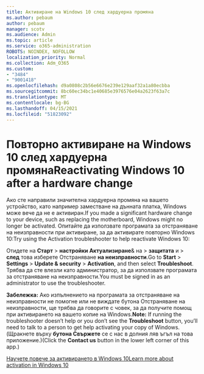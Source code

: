 ```yaml
---
title: Активиране на Windows 10 след хардуерна промяна
ms.author: pebaum
author: pebaum
manager: scotv
ms.audience: Admin
ms.topic: article
ms.service: o365-administration
ROBOTS: NOINDEX, NOFOLLOW
localization_priority: Normal
ms.collection: Adm_O365
ms.custom:
- "3484"
- "9001418"
ms.openlocfilehash: d9a0808c2b56e6676e239e129aaf32a1a80ecbba
ms.sourcegitcommit: 8bc60ec34bc1e40685e3976576e04a2623f63a7c
ms.translationtype: MT
ms.contentlocale: bg-BG
ms.lasthandoff: 04/15/2021
ms.locfileid: "51823092"
---
```

# <a name="reactivating-windows-10-after-a-hardware-change"></a><span data-ttu-id="b8df5-102">Повторно активиране на Windows 10 след хардуерна промяна</span><span class="sxs-lookup"><span data-stu-id="b8df5-102">Reactivating Windows 10 after a hardware change</span></span>

<span data-ttu-id="b8df5-103">Ако сте направили значителна хардуерна промяна на вашето устройство, като например заместване на дънната платка, Windows може вече да не е активиран.</span><span class="sxs-lookup"><span data-stu-id="b8df5-103">If you made a significant hardware change to your device, such as replacing the motherboard, Windows might no longer be activated.</span></span> <span data-ttu-id="b8df5-104">Опитайте да използвате програмата за отстраняване на неизправности при активиране, за да активирате повторно Windows 10:</span><span class="sxs-lookup"><span data-stu-id="b8df5-104">Try using the Activation troubleshooter to help reactivate Windows 10:</span></span>

<span data-ttu-id="b8df5-105">Отидете на **Старт**  >  **настройки Актуализиране**& на  >  **защитата** и  >  **след** това изберете Отстраняване **на неизправности**.</span><span class="sxs-lookup"><span data-stu-id="b8df5-105">Go to **Start** > **Settings** > **Update & security** > **Activation**, and then select **Troubleshoot**.</span></span> <span data-ttu-id="b8df5-106">Трябва да сте влезли като администратор, за да използвате програмата за отстраняване на неизправности.</span><span class="sxs-lookup"><span data-stu-id="b8df5-106">You must be signed in as an administrator to use the troubleshooter.</span></span>

<span data-ttu-id="b8df5-107">**Забележка:** Ако изпълнението на програмата за отстраняване на неизправности  не помогне или не виждате бутона Отстраняване на неизправности, ще трябва да говорите с човек, за да получите помощ при активирането на вашето копие на Windows.</span><span class="sxs-lookup"><span data-stu-id="b8df5-107">**Note:** If running the troubleshooter doesn’t help or you don’t see the **Troubleshoot** button, you’ll need to talk to a person to get help activating your copy of Windows.</span></span> <span data-ttu-id="b8df5-108">(Щракнете върху **бутона Свържете** се с нас в долния ляв ъгъл на това приложение.)</span><span class="sxs-lookup"><span data-stu-id="b8df5-108">(Click the **Contact us** button in the lower left corner of this app.)</span></span>

[<span data-ttu-id="b8df5-109">Научете повече за активирането в Windows 10</span><span class="sxs-lookup"><span data-stu-id="b8df5-109">Learn more about activation in Windows 10</span></span>](https://support.microsoft.com/help/12440/windows-10-activate)
